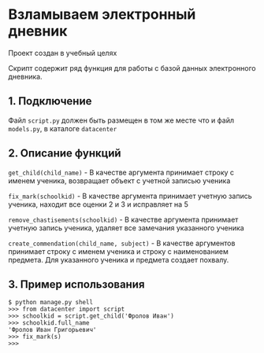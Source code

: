 # Взламываем электронный дневник

Проект создан в учебный целях

Скрипт содержит ряд функция для работы с базой данных электронного дневника.

## 1. Подключение
Файл `script.py` должен быть размещен в том же месте что и файл `models.py`, в каталоге `datacenter`

## 2. Описание функций

`get_child(child_name)` - В качестве аргумента принимает строку с именем ученика, возвращает объект с учетной записью ученика

`fix_mark(schoolkid)` - В качестве аргумента принимает учетную запись ученика, находит все оценки 2 и 3 и исправляет на 5

`remove_chastisements(schoolkid)` - В качестве аргумента принимает учетную запись ученика, удаляет все замечания указанного ученика

`create_commendation(child_name, subject)` - В качестве аргументов принимает строку с именем ученика и строку с наименованием предмета. Для указанного ученика и предмета создает похвалу.

## 3. Пример использования
```
$ python manage.py shell
>>> from datacenter import script
>>> schoolkid = script.get_child('Фролов Иван')
>>> schoolkid.full_name
'Фролов Иван Григорьевич'
>>> fix_mark(s)
>>>
```
